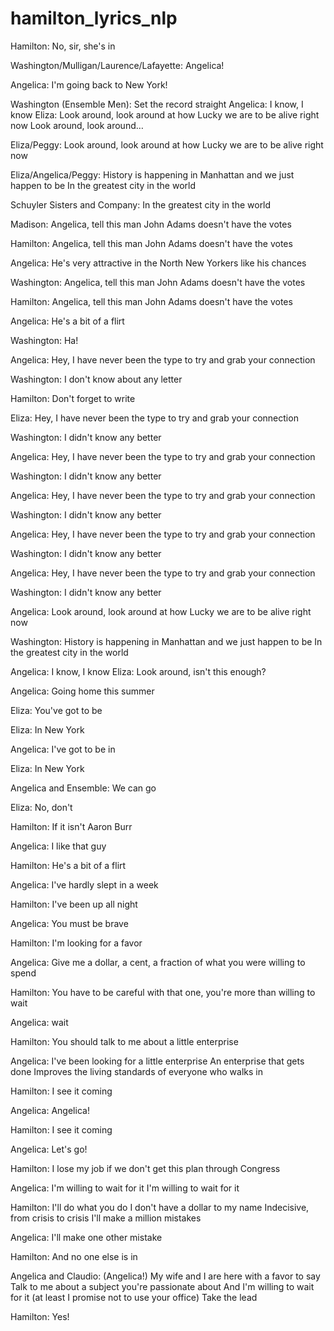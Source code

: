 # hamilton_lyrics_nlp

Hamilton:
No, sir, she's in

Washington/Mulligan/Laurence/Lafayette:
Angelica!

Angelica:
I'm going back to New York!

Washington (Ensemble Men):
Set the record straight
Angelica:
I know, I know
Eliza:
Look around, look around at how
Lucky we are to be alive right now
Look around, look around…

Eliza/Peggy:
Look around, look around at how
Lucky we are to be alive right now

Eliza/Angelica/Peggy:
History is happening in Manhattan and we just happen to be
In the greatest city in the world

Schuyler Sisters and Company:
In the greatest city in the world

Madison:
Angelica, tell this man John Adams doesn't have the votes

Hamilton:
Angelica, tell this man John Adams doesn't have the votes

Angelica:
He's very attractive in the North
New Yorkers like his chances

Washington:
Angelica, tell this man John Adams doesn't have the votes

Hamilton:
Angelica, tell this man John Adams doesn't have the votes

Angelica:
He's a bit of a flirt

Washington:
Ha!

Angelica:
Hey, I have never been the type to try and grab your connection

Washington:
I don't know about any letter

Hamilton:
Don't forget to write

Eliza:
Hey, I have never been the type to try and grab your connection

Washington:
I didn't know any better

Angelica:
Hey, I have never been the type to try and grab your connection

Washington:
I didn't know any better

Angelica:
Hey, I have never been the type to try and grab your connection

Washington:
I didn't know any better

Angelica:
Hey, I have never been the type to try and grab your connection

Washington:
I didn't know any better

Angelica:
Hey, I have never been the type to try and grab your connection

Washington:
I didn't know any better

Angelica:
Look around, look around at how
Lucky we are to be alive right now

Washington:
History is happening in Manhattan and we just happen to be
In the greatest city in the world

Angelica:
I know, I know
Eliza:
Look around, isn't this enough?

Angelica:
Going home this summer

Eliza:
You've got to be

Eliza:
In New York

Angelica:
I've got to be in

Eliza:
In New York

Angelica and Ensemble:
We can go

Eliza:
No, don't

Hamilton:
If it isn't Aaron Burr

Angelica:
I like that guy

Hamilton:
He's a bit of a flirt

Angelica:
I've hardly slept in a week

Hamilton:
I've been up all night

Angelica:
You must be brave

Hamilton:
I'm looking for a favor

Angelica:
Give me a dollar, a cent, a fraction of what you were willing to spend

Hamilton:
You have to be careful with that one, you're more than willing to wait

Angelica:
wait

Hamilton:
You should talk to me about a little enterprise

Angelica:
I've been looking for a little enterprise
An enterprise that gets done
Improves the living standards of everyone who walks in

Hamilton:
I see it coming

Angelica:
Angelica!

Hamilton:
I see it coming

Angelica:
Let's go!

Hamilton:
I lose my job if we don't get this plan through Congress

Angelica:
I'm willing to wait for it
I'm willing to wait for it

Hamilton:
I'll do what you do
I don't have a dollar to my name
Indecisive, from crisis to crisis
I'll make a million mistakes

Angelica:
I'll make one other mistake

Hamilton:
And no one else is in

Angelica and Claudio:
(Angelica!)
My wife and I are here with a favor to say
Talk to me about a subject you're passionate about
And I'm willing to wait for it (at least I promise not to use your office)
Take the lead

Hamilton:
Yes!
